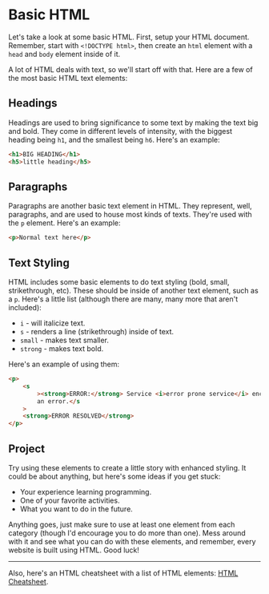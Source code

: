 # Basic HTML

Let's take a look at some basic HTML. First, setup your HTML document. Remember, start with `<!DOCTYPE html>`, then create an `html` element with a `head` and `body` element inside of it.

A lot of HTML deals with text, so we'll start off with that. Here are a few of the most basic HTML text elements:

## Headings

Headings are used to bring significance to some text by making the text big and bold. They come in different levels of intensity, with the biggest heading being `h1`, and the smallest being `h6`. Here's an example:

```html
<h1>BIG HEADING</h1>
<h5>little heading</h5>
```

## Paragraphs

Paragraphs are another basic text element in HTML. They represent, well, paragraphs, and are used to house most kinds of texts. They're used with the `p` element. Here's an example:

```html
<p>Normal text here</p>
```

## Text Styling

HTML includes some basic elements to do text styling (bold, small, strikethrough, etc). These should be inside of another text element, such as a `p`. Here's a little list (although there are many, many more that aren't included):

-   `i` - will italicize text.
-   `s` - renders a line (strikethrough) inside of text.
-   `small` - makes text smaller.
-   `strong` - makes text bold.

Here's an example of using them:

```html
<p>
    <s
        ><strong>ERROR:</strong> Service <i>error prone service</i> encountered
        an error.</s
    >
    <strong>ERROR RESOLVED</strong>
</p>
```

## Project

Try using these elements to create a little story with enhanced styling. It could be about anything, but here's some ideas if you get stuck:

-   Your experience learning programming.
-   One of your favorite activities.
-   What you want to do in the future.

Anything goes, just make sure to use at least one element from each category (though I'd encourage you to do more than one). Mess around with it and see what you can do with these elements, and remember, every website is built using HTML. Good luck!

---

Also, here's an HTML cheatsheet with a list of HTML elements: [HTML Cheatsheet](https://developer.mozilla.org/en-US/docs/Web/HTML/Element).
